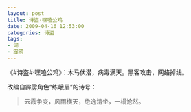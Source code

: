 ```yaml
---
layout: post
title: 诗盗·嘿嗑公鸡
date: 2009-04-16 12:53:00
categories: 诗盗
tags:
- 词
- 霹雳
---
```

《#诗盗#·嘿嗑公鸡》：木马伏潜，病毒满天。黑客攻击，网络掉线。

改编自霹雳角色“练峨眉”的诗号：

> 云霞争变，风雨横天，绝逸清坐，一榻沧然。
